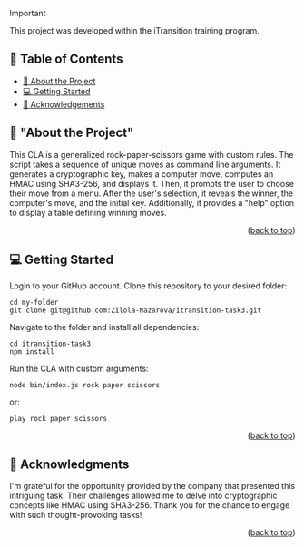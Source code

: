 > [!IMPORTANT]
> This project was developed within the iTransition training program.

<a name="readme-top"></a> 

## 📗 Table of Contents

- [📖 About the Project](#about-project)
- [💻 Getting Started](#getting-started)
- [🙏 Acknowledgements](#acknowledgements)


## 📖 "About the Project" <a name="about-project"></a>

This CLA is a generalized rock-paper-scissors game with custom rules. The script takes a sequence of unique moves as command line arguments. It generates a cryptographic key, makes a computer move, computes an HMAC using SHA3-256, and displays it. Then, it prompts the user to choose their move from a menu. After the user's selection, it reveals the winner, the computer's move, and the initial key. Additionally, it provides a "help" option to display a table defining winning moves.

<p align="right">(<a href="#readme-top">back to top</a>)</p>

## 💻 Getting Started <a name="getting-started"></a>

Login to your GitHub account. Clone this repository to your desired folder:

```
cd my-folder
git clone git@github.com:Zilola-Nazarova/itransition-task3.git
```

Navigate to the folder and install all dependencies:
```
cd itransition-task3
npm install
```

Run the CLA with custom arguments:
```
node bin/index.js rock paper scissors
```
or:
```
play rock paper scissors
```

<p align="right">(<a href="#readme-top">back to top</a>)</p>

## 🙏 Acknowledgments <a name="acknowledgements"></a>

I'm grateful for the opportunity provided by the company that presented this intriguing task. Their challenges allowed me to delve into cryptographic concepts like HMAC using SHA3-256. Thank you for the chance to engage with such thought-provoking tasks!

<p align="right">(<a href="#readme-top">back to top</a>)</p>